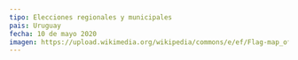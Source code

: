 ```yaml
---
tipo: Elecciones regionales y municipales
pais: Uruguay
fecha: 10 de mayo 2020
imagen: https://upload.wikimedia.org/wikipedia/commons/e/ef/Flag-map_of_Uruguay_%281828-1830%29.svg
---
```

